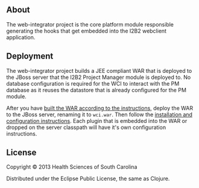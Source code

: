 ## About

The web-integrator project is the core platform module responsible generating the hooks that get embedded into the I2B2 webclient application.

## Deployment

The web-integrator project builds a JEE compliant WAR that is deployed to the JBoss server that the I2B2 Project Manager module is deployed to.  No database configuration is required for the WCI to interact with the PM database as it reuses the datastore that is already configured for the PM module.

After you have [built the WAR according to the instructions](../doc/BUILD.md), deploy the WAR to the JBoss server, renaming it to ``wci.war``.  Then follow the [installation and configuration instructions](../doc/INSTALL.md).  Each plugin that is embedded into the WAR or dropped on the server classpath will have it's own configuration instructions.

## License

Copyright © 2013 Health Sciences of South Carolina

Distributed under the Eclipse Public License, the same as Clojure.
